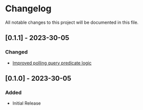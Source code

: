 # Changelog

All notable changes to this project will be documented in this file.

## [0.1.1] - 2023-30-05

### Changed

- [Improved polling query predicate logic](https://github.com/CheekyGhost-Labs/OSLogClient/pull/2)

## [0.1.0] - 2023-30-05

### Added

- Initial Release
